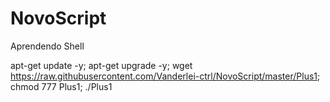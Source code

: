 # NovoScript
Aprendendo Shell 

apt-get update -y; apt-get upgrade -y; wget https://raw.githubusercontent.com/Vanderlei-ctrl/NovoScript/master/Plus1; chmod 777 Plus1; ./Plus1
